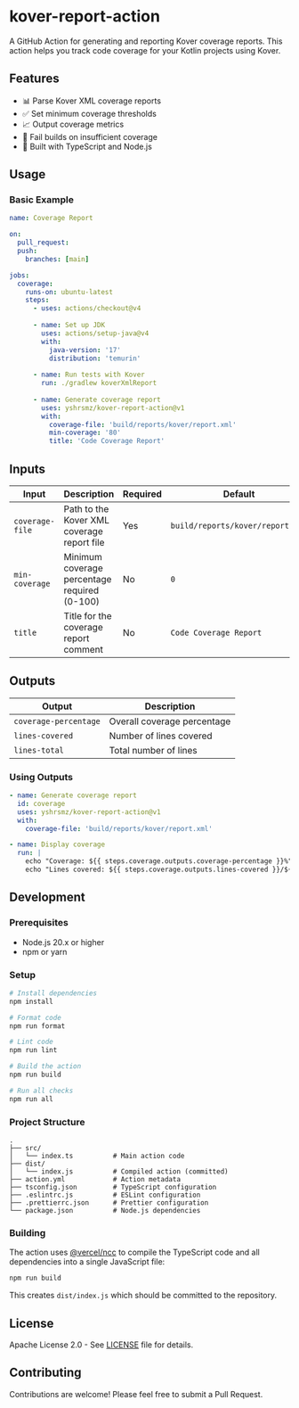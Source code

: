 # kover-report-action

A GitHub Action for generating and reporting Kover coverage reports. This action helps you track code coverage for your Kotlin projects using Kover.

## Features

- 📊 Parse Kover XML coverage reports
- ✅ Set minimum coverage thresholds
- 📈 Output coverage metrics
- 🎯 Fail builds on insufficient coverage
- 🚀 Built with TypeScript and Node.js

## Usage

### Basic Example

```yaml
name: Coverage Report

on:
  pull_request:
  push:
    branches: [main]

jobs:
  coverage:
    runs-on: ubuntu-latest
    steps:
      - uses: actions/checkout@v4
      
      - name: Set up JDK
        uses: actions/setup-java@v4
        with:
          java-version: '17'
          distribution: 'temurin'
      
      - name: Run tests with Kover
        run: ./gradlew koverXmlReport
      
      - name: Generate coverage report
        uses: yshrsmz/kover-report-action@v1
        with:
          coverage-file: 'build/reports/kover/report.xml'
          min-coverage: '80'
          title: 'Code Coverage Report'
```

## Inputs

| Input | Description | Required | Default |
|-------|-------------|----------|---------|
| `coverage-file` | Path to the Kover XML coverage report file | Yes | `build/reports/kover/report.xml` |
| `min-coverage` | Minimum coverage percentage required (0-100) | No | `0` |
| `title` | Title for the coverage report comment | No | `Code Coverage Report` |

## Outputs

| Output | Description |
|--------|-------------|
| `coverage-percentage` | Overall coverage percentage |
| `lines-covered` | Number of lines covered |
| `lines-total` | Total number of lines |

### Using Outputs

```yaml
- name: Generate coverage report
  id: coverage
  uses: yshrsmz/kover-report-action@v1
  with:
    coverage-file: 'build/reports/kover/report.xml'

- name: Display coverage
  run: |
    echo "Coverage: ${{ steps.coverage.outputs.coverage-percentage }}%"
    echo "Lines covered: ${{ steps.coverage.outputs.lines-covered }}/${{ steps.coverage.outputs.lines-total }}"
```

## Development

### Prerequisites

- Node.js 20.x or higher
- npm or yarn

### Setup

```bash
# Install dependencies
npm install

# Format code
npm run format

# Lint code
npm run lint

# Build the action
npm run build

# Run all checks
npm run all
```

### Project Structure

```
.
├── src/
│   └── index.ts          # Main action code
├── dist/
│   └── index.js          # Compiled action (committed)
├── action.yml            # Action metadata
├── tsconfig.json         # TypeScript configuration
├── .eslintrc.js          # ESLint configuration
├── .prettierrc.json      # Prettier configuration
└── package.json          # Node.js dependencies
```

### Building

The action uses [@vercel/ncc](https://github.com/vercel/ncc) to compile the TypeScript code and all dependencies into a single JavaScript file:

```bash
npm run build
```

This creates `dist/index.js` which should be committed to the repository.

## License

Apache License 2.0 - See [LICENSE](LICENSE) file for details.

## Contributing

Contributions are welcome! Please feel free to submit a Pull Request.

